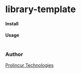 # library-template


#### Install

#### Usage

```javascript

```

### Author

[Prolincur Technologies](https://prolincur.com)
